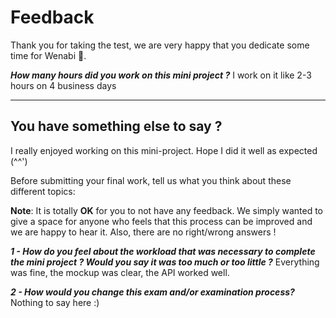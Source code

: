 # Feedback

Thank you for taking the test, we are very happy that you dedicate some time for Wenabi 💛.

**_How many hours did you work on this mini project ?_**
I work on it like 2-3 hours on 4 business days

---

## You have something else to say ?
I really enjoyed working on this mini-project. Hope I did it well as expected (^^')

Before submitting your final work, tell us what you think about these different topics:

**Note**: It is totally **OK** for you to not have any feedback. We simply wanted to give a space for anyone who feels that this process can be improved and we are happy to hear it. Also, there are no right/wrong answers !

**_1 - How do you feel about the workload that was necessary to complete the mini project ? Would you say it was too much or too little ?_**
Everything was fine, the mockup was clear, the API worked well.

**_2 - How would you change this exam and/or examination process?_**
Nothing to say here :)
